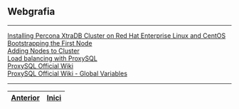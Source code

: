 ## Webgrafia
***
[Installing Percona XtraDB Cluster on Red Hat Enterprise Linux and CentOS](https://www.percona.com/doc/percona-xtradb-cluster/5.7/index.html#introduction)  
[Bootstrapping the First Node](https://www.percona.com/doc/percona-xtradb-cluster/5.7/bootstrap.html#bootstrap)  
[Adding Nodes to Cluster](https://www.percona.com/doc/percona-xtradb-cluster/5.7/add-node.html#add-node)  
[Load balancing with ProxySQL](https://www.percona.com/doc/percona-xtradb-cluster/5.7/howtos/proxysql.html#load-balancing-with-proxysql)  
[ProxySQL Official Wiki](https://github.com/sysown/proxysql/wiki)  
[ProxySQL Official Wiki - Global Variables](https://github.com/sysown/proxysql/blob/master/doc/global_variables.md)  
  
***

|[Anterior](https://github.com/Josep88/MP10UF2-A5/blob/master/Exercicis/exercici2.md)   |[Inici](https://github.com/Josep88/MP10UF2-A5)   |
|:-:|:-:|  
  
